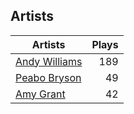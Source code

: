 ## Artists
Artists | Plays 
----- | -----: 
[Andy Williams](/artists/andy-williams-16425) | 189
[Peabo Bryson](/artists/peabo-bryson-38840) | 49
[Amy Grant](/artists/amy-grant-3053) | 42

